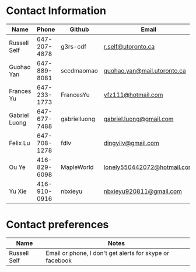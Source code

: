 # Contact Information

Name	|	Phone	|	Github	|	Email | Skype
------|-------|---------|-------|-------
Russell Self  | 647-207-4878  | g3rs-cdf   | r.self@utoronto.ca | russell_self
Guohao Yan   | 647-889-8081  | sccdmaomao | guohao.yan@mail.utoronto.ca
Frances Yu   | 647-233-1773| FrancesYu| yfz111@hotmail.com | francesyu
Gabriel Luong | 647-677-7488| gabrielluong| gabriel.luong@gmail.com | gabrielluong
Felix Lu | 647-708-1278 | fdlv| dingyilv@gmail.com | felixdlv
Ou Ye   | 416-829-6098| MapleWorld| lonely550442072@hotmail.com | Yolo
Yu Xie  | 416-910-0916|nbxieyu    | nbxieyu920811@gmail.com     |  nbxieyu

# Contact preferences
Name | Notes
-----|------
Russell Self | Email or phone, I don't get alerts for skype or facebook
